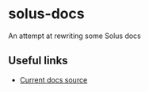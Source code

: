 # solus-docs

An attempt at rewriting some Solus docs 


## Useful links

- [Current docs source](https://github.com/getsolus/help-center-docs/tree/master)